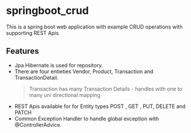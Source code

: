 # springboot_crud

This is a spring boot web application with example CRUD operations with supporting REST Apis

## Features

- Jpa Hibernate is used for repository.
- There are four entieties Vendor, Product, Transaction and TransactionDetail.
    > Transaction has many Transaction Details - handles with one to many uni directional mapping
- REST Apis available for for Entity types POST , GET , PUT, DELETE and PATCH
- Common Exception Handler to handle global exception with @ControllerAdvice.

